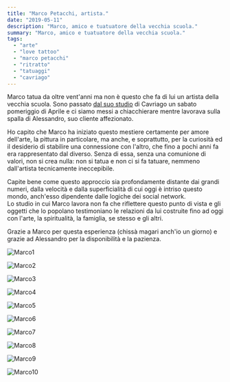 ```yaml
---
title: "Marco Petacchi, artista."
date: "2019-05-11"
description: "Marco, amico e tuatuatore della vecchia scuola."
summary: "Marco, amico e tuatuatore della vecchia scuola."
tags: 
  - "arte"
  - "love tattoo"
  - "marco petacchi"
  - "ritratto"
  - "tatuaggi"
  - "cavriago"
---
```


Marco tatua da oltre vent'anni ma non è questo che fa di lui un artista della vecchia scuola. Sono passato [dal suo studio](http://www.lovetattoo.it) di Cavriago un sabato pomeriggio di Aprile e ci siamo messi a chiacchierare mentre lavorava sulla spalla di Alessandro, suo cliente affezionato.

Ho capito che Marco ha iniziato questo mestiere certamente per amore dell'arte, la pittura in particolare, ma anche, e soprattutto, per la curiosità ed il desiderio di stabilire una connessione con l'altro, che fino a pochi anni fa era rappresentato dal diverso. Senza di essa, senza una comunione di valori, non si crea nulla: non si tatua e non ci si fa tatuare, nemmeno dall'artista tecnicamente ineccepibile.

Capite bene come questo approccio sia profondamente distante dai grandi numeri, dalla velocità e dalla superficialità di cui oggi è intriso questo mondo, anch'esso dipendente dalle logiche dei social network.  
Lo studio in cui Marco lavora non fa che riflettere questo punto di vista e gli oggetti che lo popolano testimoniano le relazioni da lui costruite fino ad oggi con l'arte, la spiritualità, la famiglia, se stesso e gli altri.

Grazie a Marco per questa esperienza (chissà magari anch'io un giorno) e grazie ad Alessandro per la disponibilità e la pazienza.

![Marco1](images/Marco1-768x1024.jpg)
    
![Marco2](images/Marco2-1024x768.jpg)
    
![Marco3](images/Marco3-1024x768.jpg)
    
![Marco4](images/Marco4-768x1024.jpg)
    
![Marco5](images/Marco5-1024x768.jpg)
    
![Marco6](images/Marco6-1024x768.jpg)
    
![Marco7](images/Marco7-768x1024.jpg)
    
![Marco8](images/Marco8-1024x768.jpg)
    
![Marco9](images/Marco9-1024x768.jpg)
    
![Marco10](images/Marco10-768x1024.jpg)
